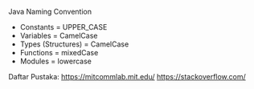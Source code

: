 Java Naming Convention
* Constants = UPPER_CASE
* Variables = CamelCase
* Types (Structures) = CamelCase
* Functions = mixedCase
* Modules = lowercase

Daftar Pustaka:
https://mitcommlab.mit.edu/
https://stackoverflow.com/
